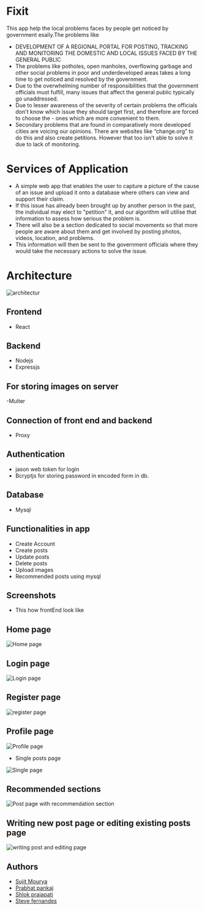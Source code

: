 # Fixit
This app help the local problems faces by people get noticed by government esaily.The problems like
- DEVELOPMENT OF A REGIONAL PORTAL FOR  POSTING, TRACKING AND MONITORING THE DOMESTIC AND LOCAL ISSUES FACED BY THE GENERAL PUBLIC
- The problems like potholes, open manholes, overflowing garbage and other social problems in poor and underdeveloped areas takes a long time to get noticed and         resolved by the government.
- Due to the overwhelming number of responsibilities that the government officials must fulfill, many issues that affect the general public typically go unaddressed.
- Due to lesser awareness of the severity of certain problems the officials don't know which issue they should target first, and therefore are forced to choose the  -   ones which are more convenient to them.
- Secondary problems that are found in comparatively more developed cities are voicing our opinions. There are websites like “change.org” to do this and also create     petitions. However that too isn't able to solve it due to lack of monitoring.

# Services of Application

- A simple web app that enables the user to capture a picture of the cause of an issue and upload it onto a database where others can view and support their claim.
- If this issue has already been brought up by another person in the past, the individual may elect to "petition" it, and our algorithm will utilise that information     to assess how serious the problem is.
- There will also be a section dedicated to social movements so that more people are aware about them and get involved by posting photos, videos, location, and           problems.
- This information will then be sent to the government officials where they would take the necessary actions to solve the issue.

# Architecture

![architectur](https://github.com/mouryasujit/FIXIT/blob/master/images%20for%20readme/upload.png?raw=true)

## Frontend

- React

## Backend

- Nodejs
- Expressjs

## For storing images on server
-Multer

## Connection of front end and backend

- Proxy


## Authentication
 - jason web token for login
 - Bcryptjs for storing password in encoded form in db.
 
## Database

- Mysql

## Functionalities in app
- Create Account
- Create posts
- Update posts
- Delete posts
- Upload images
- Recommended posts using mysql

## Screenshots
- This how frontEnd look like
## Home page

![Home page](https://github.com/mouryasujit/FIXIT/blob/master/images%20for%20readme/homepage.png?raw=true)

## Login page

![Login page](https://github.com/mouryasujit/FIXIT/blob/master/images%20for%20readme/login.png?raw=true)

## Register page

![register page](https://github.com/mouryasujit/FIXIT/blob/master/images%20for%20readme/register.png?raw=true)

## Profile page

![Profile page](https://github.com/mouryasujit/FIXIT/blob/master/images%20for%20readme/profilepage.png?raw=true)

- Single posts page

![Single page](https://github.com/mouryasujit/FIXIT/blob/master/images%20for%20readme/singlepage.png?raw=true)

## Recommended sections

![Post page with recommendation section](https://github.com/mouryasujit/FIXIT/blob/master/images%20for%20readme/recommendationpage.png?raw=true)

## Writing new post page or editing existing posts page

![writing post and editing page](https://github.com/mouryasujit/FIXIT/blob/master/images%20for%20readme/updateissuepage.png?raw=true)


## Authors

- [Sujit Mourya](https://github.com/mouryasujit)
- [Prabhat pankaj]()
- [Shlok prajapati]()
- [Steve fernandes]() 
